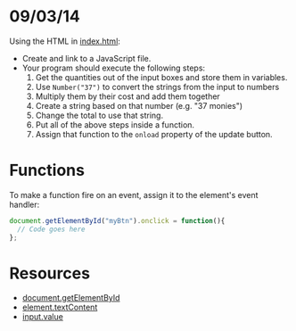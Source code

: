 # 09/03/14
Using the HTML in [index.html](index.html):

- Create and link to a JavaScript file.
- Your program should execute the following steps:
  1. Get the quantities out of the input boxes and store them in variables.
  2. Use `Number("37")` to convert the strings from the input to numbers
  3. Multiply them by their cost and add them together
  4. Create a string based on that number (e.g. "37 monies")
  5. Change the total to use that string.
  6. Put all of the above steps inside a function.
  7. Assign that function to the `onload` property of the update button.

# Functions

To make a function fire on an event, assign it to the element's event handler:

```js
document.getElementById("myBtn").onclick = function(){
  // Code goes here
};
```

# Resources
- [document.getElementById](https://developer.mozilla.org/en-US/docs/Web/API/document.getElementById)
- [element.textContent](https://developer.mozilla.org/en-US/docs/Web/API/Node.textContent)
- [input.value](http://www.w3schools.com/jsref/prop_text_value.asp)
